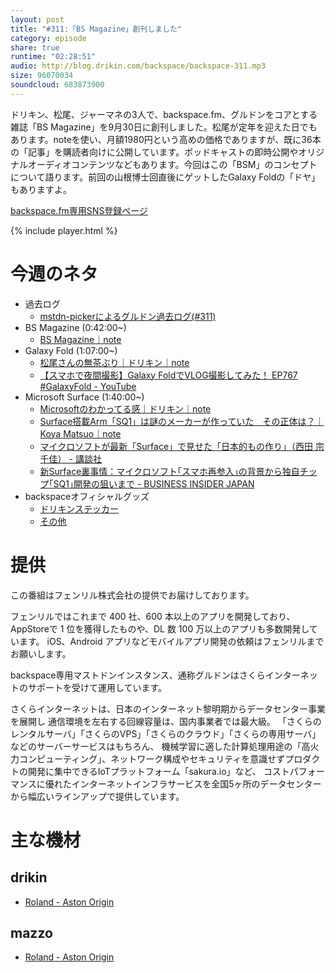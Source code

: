 ```yaml
---
layout: post
title: "#311:「BS Magazine」創刊しました"
category: episode
share: true
runtime: "02:28:51"
audio: http://blog.drikin.com/backspace/backspace-311.mp3
size: 96070034
soundcloud: 683873900
---
```


ドリキン、松尾、ジャーマネの3人で、backspace.fm、グルドンをコアとする雑誌「BS Magazine」を9月30日に創刊しました。松尾が定年を迎えた日でもあります。noteを使い、月額1980円という高めの価格でありますが、既に36本の「記事」を購読者向けに公開しています。ポッドキャストの即時公開やオリジナルオーディオコンテンツなどもあります。今回はこの「BSM」のコンセプトについて語ります。前回の山根博士回直後にゲットしたGalaxy Foldの「ドヤ」もありますよ。

[backspace.fm専用SNS登録ページ](https://mstdn.guru/invite/3WVHpSMr)

{% include player.html %}


# 今週のネタ
* 過去ログ
  * [mstdn-pickerによるグルドン過去ログ(#311)](https://rbtnn.github.io/mstdn-picker/?instance=mstdn.guru&since_id=102907772517341950&max_id=102908590110564138)
* BS Magazine (0:42:00~)
  * [BS Magazine｜note](https://note.mu/drikin/m/m55ec296b7655)
* Galaxy Fold (1:07:00~)
  * [松尾さんの無茶ぶり｜ドリキン｜note](https://note.mu/drikin/n/nff93f08a7004?magazine_key=m55ec296b7655)
  * [【スマホで夜間撮影】Galaxy FoldでVLOG撮影してみた！ EP767 #GalaxyFold - YouTube](https://www.youtube.com/watch?v=HEapwiEUHjI&feature=youtu.be)
* Microsoft Surface (1:40:00~)
  * [Microsoftのわかってる感｜ドリキン｜note](https://note.mu/drikin/n/nba3dbaa9cef1)
  * [Surface搭載Arm「SQ1」は謎のメーカーが作っていた　その正体は？｜Koya Matsuo｜note](https://note.mu/mazzo/n/nb6935e0fedc9)
  * [マイクロソフトが最新「Surface」で見せた「日本的もの作り」（西田 宗千佳） - 講談社](https://gendai.ismedia.jp/articles/-/67609)
  * [新Surface裏事情：マイクロソフト｢スマホ再参入｣の背景から独自チップ｢SQ1｣開発の狙いまで - BUSINESS INSIDER JAPAN](https://www.businessinsider.jp/post-199986)
* backspaceオフィシャルグッズ
  * [ドリキンステッカー](https://backspace.thebase.in/)
  * [その他](https://www.zazzle.co.jp/s/backspace+%E3%82%AE%E3%83%95%E3%83%88)

# 提供

この番組はフェンリル株式会社の提供でお届けしております。

フェンリルではこれまで 400 社、600 本以上のアプリを開発しており、AppStoreで 1 位を獲得したものや、DL 数 100 万以上のアプリも多数開発しています。
iOS、Android アプリなどモバイルアプリ開発の依頼はフェンリルまでお願いします。

backspace専用マストドンインスタンス、通称グルドンはさくらインターネットのサポートを受けて運用しています。

さくらインターネットは、日本のインターネット黎明期からデータセンター事業を展開し
通信環境を左右する回線容量は、国内事業者では最大級。
「さくらのレンタルサーバ」「さくらのVPS」「さくらのクラウド」「さくらの専用サーバ」などのサーバーサービスはもちろん、
機械学習に適した計算処理用途の「高火力コンピューティング」、ネットワーク構成やセキュリティを意識せずプロダクトの開発に集中できるIoTプラットフォーム「sakura.io」など、
コストパフォーマンスに優れたインターネットインフラサービスを全国5ヶ所のデータセンターから幅広いラインアップで提供しています。

# 主な機材

## drikin
* [Roland - Aston Origin](http://amzn.asia/1OwAZ0w)

## mazzo
* [Roland - Aston Origin](http://amzn.asia/1OwAZ0w)

